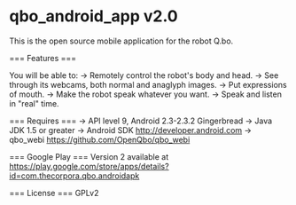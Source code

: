 qbo_android_app v2.0
====================

This is the open source mobile application for the robot Q.bo. 


=== Features ===

You will be able to:
-> Remotely control the robot's body and head.
-> See through its webcams, both normal and anaglyph images.
-> Put expressions of mouth.
-> Make the robot speak whatever you want.
-> Speak and listen in "real" time.


=== Requires ===
-> API level 9, Android 2.3-2.3.2 Gingerbread
-> Java JDK 1.5 or greater
-> Android SDK http://developer.android.com
-> qbo_webi https://github.com/OpenQbo/qbo_webi


=== Google Play ===
Version 2 available at https://play.google.com/store/apps/details?id=com.thecorpora.qbo.androidapk


=== License ===
GPLv2

